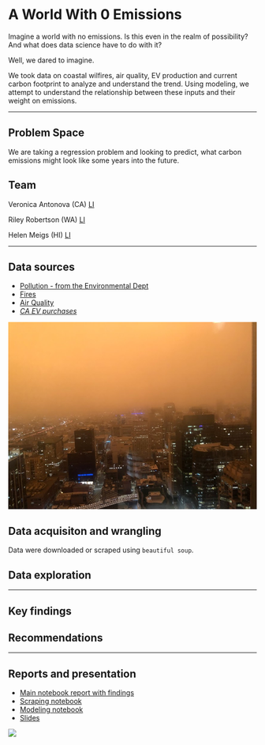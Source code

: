 # A World With 0 Emissions

Imagine a world with no emissions. Is this even in the realm of possibility? And what does data science have to do with it?

Well, we dared to imagine.

We took data on coastal wilfires, air quality, EV production and current carbon footprint to analyze and understand the trend. Using modeling, we attempt to understand the relationship between these inputs and their weight on emissions.

- - -

## Problem Space

We are taking a regression problem and looking to predict, what carbon emissions might look like some years into the future.


## Team

Veronica Antonova (CA) [LI](http://linkedin.com/in/vstepanova)

Riley Robertson (WA) [LI](https://www.linkedin.com/in/riley-d-robertson/)

Helen Meigs (HI) [LI](https://www.linkedin.com/in/helenbm/)

- - -

## Data sources

* [Pollution - from the Environmental Dept](https://www.kaggle.com/sogun3/uspollution)
* [Fires](https://frap.fire.ca.gov/frap-projects/fire-perimeters/)
* [Air Quality](https://docs.airnowapi.org/files)
* _[CA EV purchases]()_ 

![Image](./assets/orange_sky_sf.jpg)


## Data acquisiton and wrangling

Data were downloaded or scraped using `beautiful soup`.


## Data exploration


- - -

## Key findings


## Recommendations

- - -

## Reports and presentation

* [Main notebook report with findings]()
* [Scraping notebook]()
* [Modeling notebook]()
* [Slides](https://docs.google.com/presentation/d/10I3ZuSoi1APt5GTSe4lJPC51fLsKmMWfKAVmRrd-5NY/edit#slide=id.p)

<div style='float: center; padding=50px'>
<img src='https://github.com/rileydr/AirQuality-USWest/blob/main/assets/repository_banner_dark.png'>
</div>

</br></br>
